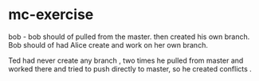 # mc-exercise

bob - bob should of pulled from the master. then created his own branch. Bob should of had Alice create and work on her own branch.

Ted had never create any branch , two times he pulled from master and worked there and tried to push directly to master, so he created conflicts .